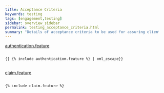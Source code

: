 ```yaml
---
title: Acceptance Criteria
keywords: testing
tags: [engagement,testing]
sidebar: overview_sidebar
permalink: testing_acceptance_criteria.html
summary: "Details of acceptance criteria to be used for assuring client implementations"
---
```


[authentication.feature](_includes/authentication.feature)
<pre><code>
{{ {% include authentication.feature %} | xml_escape}}
</code>
</pre>
[claim.feature](_includes/claim.feature)
<pre><code>
{% include claim.feature %}
</code>
</pre>

